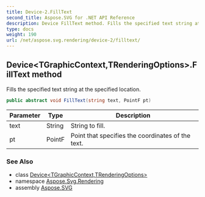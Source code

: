 ```yaml
---
title: Device-2.FillText
second_title: Aspose.SVG for .NET API Reference
description: Device FillText method. Fills the specified text string at the specified location
type: docs
weight: 190
url: /net/aspose.svg.rendering/device-2/filltext/
---
```

## Device&lt;TGraphicContext,TRenderingOptions&gt;.FillText method

Fills the specified text string at the specified location.

```csharp
public abstract void FillText(string text, PointF pt)
```

| Parameter | Type | Description |
| --- | --- | --- |
| text | String | String to fill. |
| pt | PointF | Point that specifies the coordinates of the text. |

### See Also

* class [Device&lt;TGraphicContext,TRenderingOptions&gt;](../)
* namespace [Aspose.Svg.Rendering](../../../aspose.svg.rendering/)
* assembly [Aspose.SVG](../../../)
